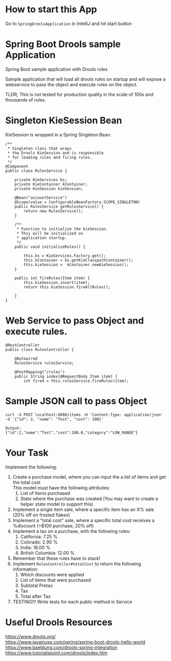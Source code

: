 # How to start this App
Go to `SpringDroolsApplication` in IntelliJ and hit start button
	
# Spring Boot Drools sample Application
Spring Boot sample application with Drools rules

Sample application that will load all drools rules on startup
and will expose a webservice to pass the object and execute
rules on the object.

TLDR; This is not tested for production quality in the scale of 100s and thousands of rules.

# Singleton KieSession Bean
KieSession is wrapped in a Spring Singleton Bean.
```
/**
 * Singleton class that wraps
 * the Drools KieSession and is responsible
 * for loading rules and firing rules.
 */
@Component
public class RulesService {

    private KieServices ks;
    private KieContainer kContainer;
    private KieSession kieSession;

    @Bean("accountService")
    @Scope(value = ConfigurableBeanFactory.SCOPE_SINGLETON)
    public RulesService getRulesService() {
        return new RulesService();
    }

    /**
     * Function to initialize the kieSession.
     * This will be initialized on
     * application startup.
     */
    public void initializeRules() {

        this.ks = KieServices.Factory.get();
        this.kContainer = ks.getKieClasspathContainer();
        this.kieSession =  kContainer.newKieSession();
    }

    public int fireRules(Item item) {
        this.kieSession.insert(item);
        return this.kieSession.fireAllRules();

    }
}
```

# Web Service to pass Object and execute rules.
```
@RestController
public class RulesController {

    @Autowired
    RulesService rulesService;

    @PostMapping("/rules")
    public String index(@RequestBody Item item) {
        int fired = this.rulesService.fireRules(item);
```
# Sample JSON call to pass Object
```
curl -X POST localhost:8080/items -H 'Content-Type: application/json' -d '{"id": 2, "name": "Test", "cost": 100}'

Output:
{"id":2,"name":"Test","cost":100.0,"category":"LOW_RANGE"}
```

# Your Task
Implement the following:    
1. Create a purchase model, where you can input the a list of items and get the total cost  
	This model must have the following attributes:  
	1. List of Items purchased  
	2. State where the purchase was created (You may want to create a helper state model to support this)  
2. Implement a single item sale, where a specific item has an X% sale (20% off on frosted flakes)  
3. Implement a "total cost" sale, where a specific total cost receives a %discount (>$100 purchase, 20% off)  
3. Implement a tax on a purchase, with the following rules:  
	1. California: 7.25 %  
	2. Colorado: 2.90 %  
	3. India: 18.00 %  
	4. British Columbia: 12.00 %  
4. Remember that these rules have to stack!  
5. Implement `RulesController#totalCost` to return the following information:  
	1. Which discounts were applied  
	2. List of items that were purchased  
	3. Subtotal Pretax  
	4. Tax  
	5. Total after Tax  
6. TESTING!!! Write tests for each public method in Service
	
	
# Useful Drools Resources
https://www.drools.org/  
https://www.javainuse.com/spring/spring-boot-drools-hello-world  
https://www.baeldung.com/drools-spring-integration  
https://www.tutorialspoint.com/drools/index.htm  
